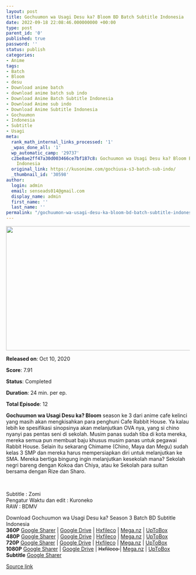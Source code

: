 ```yaml
---
layout: post
title: Gochuumon wa Usagi Desu ka? Bloom BD Batch Subtitle Indonesia
date: 2022-09-18 22:08:46.000000000 +00:00
type: post
parent_id: '0'
published: true
password: ''
status: publish
categories:
- Anime
tags:
- Batch
- Bloom
- desu
- Download anime batch
- download anime batch sub indo
- Download Anime Batch Subtitle Indonesia
- Download Anime sub indo
- Download Anime Subtitle Indonesia
- Gochuumon
- Indonesia
- Subtitle
- Usagi
meta:
  rank_math_internal_links_processed: '1'
  _wpas_done_all: '1'
  wp_automatic_camp: '29737'
  c2be8ae2ff47a30d003466ce7bf187c8: Gochuumon wa Usagi Desu ka? Bloom BD Batch Subtitle
    Indonesia
  original_link: https://kusonime.com/gochiusa-s3-batch-sub-indo/
  _thumbnail_id: '30598'
author:
  login: admin
  email: senseads014@gmail.com
  display_name: admin
  first_name: ''
  last_name: ''
permalink: "/gochuumon-wa-usagi-desu-ka-bloom-bd-batch-subtitle-indonesia/"
---
```

<p><img width="507" height="340" src="{{ site.baseurl }}/assets/2022/09/GochiUsa-Season-3-507x340.jpg" class="attachment-thumb-large size-thumb-large wp-post-image" alt="" loading="lazy" title="Gochuumon wa Usagi Desu ka? Bloom BD Batch Subtitle Indonesia" srcset="https://kusonime.com/wp-content/uploads/2020/11/GochiUsa-Season-3-507x340.jpg 507w, https://kusonime.com/wp-content/uploads/2020/11/GochiUsa-Season-3-300x201.jpg 300w, https://kusonime.com/wp-content/uploads/2020/11/GochiUsa-Season-3-768x515.jpg 768w, https://kusonime.com/wp-content/uploads/2020/11/GochiUsa-Season-3-520x349.jpg 520w, https://kusonime.com/wp-content/uploads/2020/11/GochiUsa-Season-3.jpg 1000w" sizes="(max-width: 507px) 100vw, 507px" />
<p><b>Released on</b>: Oct 10, 2020</p>
<p>
<p><b>Score</b>: 7.91</p>
<p>
<p><b>Status</b>: Completed</p>
<p>
<p><b>Duration</b>: 24 min. per ep.</p>
<p>
<p><b>Total Episode</b>: 12</p>
<p>
<p><strong>Gochuumon wa Usagi Desu ka? Bloom</strong> season ke 3 dari anime cafe kelinci yang masih akan mengkisahkan para penghuni Cafe Rabbit House. Ya kalau lebih ke spesifikasi sinopsinya akan melanjutkan OVA nya, yang si chino nyanyi pas pentas seni di sekolah. Musim panas sudah tiba di kota mereka, mereka semua pun membuat baju khusus musim panas untuk pegawai Rabbit House. Selain itu sekarang Chimame (Chino, Maya dan Megu) sudah kelas 3 SMP dan mereka harus mempersiapkan diri untuk melanjutkan ke SMA. Mereka bertiga bingung ingin melanjutkan kesekolah mana? Sekolah negri bareng dengan Kokoa dan Chiya, atau ke Sekolah para sultan bersama dengan Rize dan Sharo.</p>
<p>
<p> </p>
<p>
<p>Subtitle : Zomi<br /> Pengatur Waktu dan edit : Kuroneko<br /> RAW : BDMV</p>
<p>
<div class="smokeddl">
<div class="smokettl">Download Gochuumon wa Usagi Desu ka? Season 3 Batch BD Subtitle Indonesia</div>
<div class="smokeurl"><strong>360P</strong> <a href="https://acefile.co/f/46332042/kusonime-gochiusa-s3-bd-360p-rar" target="_blank" rel="noopener">Google Sharer</a> | <a href="https://drive.google.com/uc?export=download&amp;id=1LV6iW43zgEepWJ8eg3IL0YEaPXT-vn5l" target="_blank" rel="noopener">Google Drive</a> | <a href="https://hxfile.co/ywsexigvmvvx" target="_blank" rel="noopener">Hxfileco</a> | <a href="https://mega.nz/file/je4kyTJZ#HNiZHRDG8n8EC9im7HdjntHnBXWab2wNJjRXGO8nzwQ" target="_blank" rel="noopener">Mega.nz</a> | <a href="https://uptobox.com/o0kb8ix1gl4f" target="_blank" rel="noopener">UpToBox</a></div>
<div class="smokeurl"><strong>480P</strong> <a href="https://acefile.co/f/46332045/kusonime-gochiusa-s3-bd-480p-rar" target="_blank" rel="noopener">Google Sharer</a> | <a href="https://drive.google.com/uc?export=download&amp;id=1uJhScPIRjEkXuLIhD-ntRHNUnNCNkj-q" target="_blank" rel="noopener">Google Drive</a> | <a href="https://hxfile.co/9nsu90oivjh6" target="_blank" rel="noopener">Hxfileco</a> | <a href="https://mega.nz/file/KfoizD4Z#RBuTS05LEUUk30ixro_BJzzsVBVxyW7tYmpy9YSSOT4" target="_blank" rel="noopener">Mega.nz</a> | <a href="https://uptobox.com/lgu3jlhvhg2c" target="_blank" rel="noopener">UpToBox</a></div>
<div class="smokeurl"><strong>720P</strong> <a href="https://acefile.co/f/46332049/kusonime-gochiusa-s3-bd-720p-rar" target="_blank" rel="noopener">Google Sharer</a> | <a href="https://drive.google.com/uc?export=download&amp;id=16l8Fe0zZhYX3IuVkedlU93i7h3FGyNnz" target="_blank" rel="noopener">Google Drive</a> | <a href="https://hxfile.co/vnp0immiifcx" target="_blank" rel="noopener">Hxfileco</a> | <a href="https://mega.nz/file/ufoiiZIY#TnvqPRmD_5RfRsKlsXaksEl-8fHFMB3twCfEkCxMVrA" target="_blank" rel="noopener">Mega.nz</a> | <a href="https://uptobox.com/a70v0tt3d09c" target="_blank" rel="noopener">UpToBox</a></div>
<div class="smokeurl"><strong>1080P</strong> <a href="https://acefile.co/f/46332052/kusonime-gochiusa-s3-bd-1080p-rar" target="_blank" rel="noopener">Google Sharer</a> | <a href="https://drive.google.com/uc?export=download&amp;id=1wMxFOX4jV-s-qb2NZvBylMf17o8fRdXw" target="_blank" rel="noopener">Google Drive</a> | <del datetime="2021-05-28T23:58:32+00:00">Hxfileco </del>| <a href="https://mega.nz/file/6SomWJaT#TNGakGRY25yss9EII_iowl9o1emJdDybZKD2jwFHRv8" target="_blank" rel="noopener">Mega.nz</a> | <a href="https://uptobox.com/koa7le05bxt5" target="_blank" rel="noopener">UpToBox</a></div>
<div class="smokeurl"><strong>Subtitle</strong> <a href="https://acefile.co/f/46332056/kusonime-gochiusa-s3-bd-font_subs-rar" target="_blank" rel="noopener">Google Sharer</a></div>
</div>
<p><a href="https://kusonime.com/gochiusa-s3-batch-sub-indo/">Source link </a></p>
